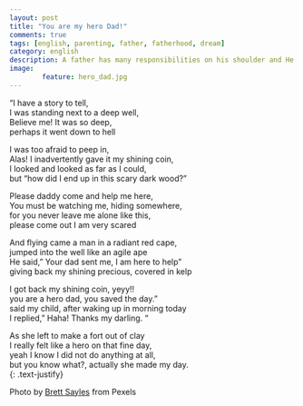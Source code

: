 ```yaml
---
layout: post
title: "You are my hero Dad!"
comments: true
tags: [english, parenting, father, fatherhood, dream]
category: english
description: A father has many responsibilities on his shoulder and He is always the first hero of a girl. This poem engraves such priceless father-daughter bond along with its own flavoured fun. You will surely love it.
image: 
        feature: hero_dad.jpg
---
```


“I have a story to tell,<br/> 
I was standing next to a deep well,<br/>
Believe me! It was so deep,<br/>
perhaps it went down to hell<br/>

I was too afraid to peep in,<br/>
Alas! I inadvertently gave it my shining coin,<br/>
I looked and looked as far as I could,<br/>
but “how did I end up in this scary dark wood?”<br/>

Please daddy come and help me here, <br/>
You must be watching me, hiding somewhere,<br/>
for you never leave me alone like this,<br/>
please come out I am very scared<br/>

And flying came a man in a radiant red cape,<br/>
jumped into the well like an agile ape<br/>
He said,” Your dad sent me, I am here to help”<br/>
giving back my shining precious, covered in kelp<br/>


I got back my shining coin, yeyy!!<br/> 
you are a hero dad, you saved the day.”<br/>
said my child, after waking up in morning today<br/>
I replied,” Haha! Thanks my darling. “<br/>

As she left to make a fort out of clay<br/>
I really felt like a hero on that fine day,<br/>
yeah I know I did not do anything at all,<br/>
but you know what?, actually she made my day.<br/>
{: .text-justify}

Photo by [Brett Sayles](//www.pexels.com/@brett-sayles) from Pexels

